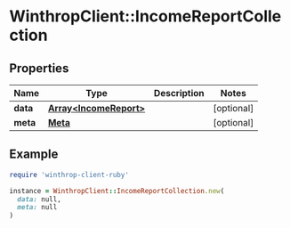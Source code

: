 # WinthropClient::IncomeReportCollection

## Properties

| Name | Type | Description | Notes |
| ---- | ---- | ----------- | ----- |
| **data** | [**Array&lt;IncomeReport&gt;**](IncomeReport.md) |  | [optional] |
| **meta** | [**Meta**](Meta.md) |  | [optional] |

## Example

```ruby
require 'winthrop-client-ruby'

instance = WinthropClient::IncomeReportCollection.new(
  data: null,
  meta: null
)
```

